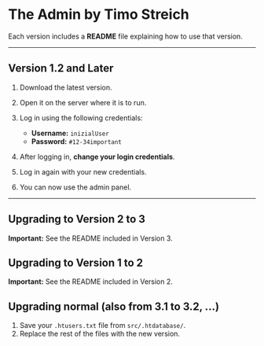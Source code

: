 # The Admin by Timo Streich

Each version includes a **README** file explaining how to use that version.  

---

## Version 1.2 and Later

1. Download the latest version.  
2. Open it on the server where it is to run.  
3. Log in using the following credentials:

   - **Username:** `inizialUser`
   - **Password:** `#12-34important`

4. After logging in, **change your login credentials**.  
5. Log in again with your new credentials.  
6. You can now use the admin panel.

---

## Upgrading to Version 2 to 3

**Important:** See the README included in Version 3.

## Upgrading to Version 1 to 2

**Important:** See the README included in Version 2.

## Upgrading normal (also from 3.1 to 3.2, ...)

1. Save your `.htusers.txt` file from `src/.htdatabase/`.  
2. Replace the rest of the files with the new version.
